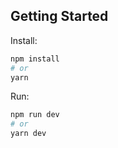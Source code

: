 ## Getting Started

Install:

```bash
npm install
# or
yarn
```

Run:

```bash
npm run dev
# or
yarn dev
```
